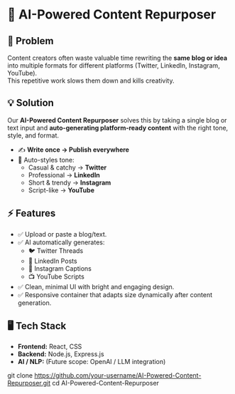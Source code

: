  # 🚀 AI-Powered Content Repurposer

## 📌 Problem
Content creators often waste valuable time rewriting the **same blog or idea** into multiple formats for different platforms (Twitter, LinkedIn, Instagram, YouTube).  
This repetitive work slows them down and kills creativity.  

## 💡 Solution
Our **AI-Powered Content Repurposer** solves this by taking a single blog or text input and **auto-generating platform-ready content** with the right tone, style, and format.

- ✍️ **Write once → Publish everywhere**
- 🎯 Auto-styles tone:  
  - Casual & catchy → **Twitter**  
  - Professional → **LinkedIn**  
  - Short & trendy → **Instagram**  
  - Script-like → **YouTube**  

## ⚡ Features
- ✅ Upload or paste a blog/text.  
- ✅ AI automatically generates:  
  - 🐦 Twitter Threads  
  - 💼 LinkedIn Posts  
  - 📸 Instagram Captions  
  - 📺 YouTube Scripts  
- ✅ Clean, minimal UI with bright and engaging design.  
- ✅ Responsive container that adapts size dynamically after content generation.  

## 🖥️ Tech Stack
- **Frontend:** React, CSS  
- **Backend:** Node.js, Express.js  
- **AI / NLP:** (Future scope: OpenAI / LLM integration)  
 

 
git clone https://github.com/your-username/AI-Powered-Content-Repurposer.git
cd AI-Powered-Content-Repurposer
